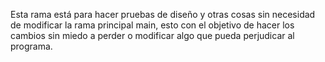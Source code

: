 Esta rama está para hacer pruebas de diseño y otras cosas sin necesidad de modificar la rama principal main, esto con el objetivo de hacer los cambios sin miedo a perder o modificar algo que pueda perjudicar al programa.
